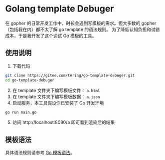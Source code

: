 # Golang template Debuger

在 gopher 的日常开发工作中，时长会遇到写模板的需求。但大多数的 gopher（包括我在内）都不太了解 go template 的语法规则。
为了降低认知负担和试错成本，于是我开发了这个调试 Go 模板的工具。

## 使用说明

1. 下载代码
```bash
git clone https://gitee.com/tering/go-template-debuger.git
cd go-template-debuger
```
2. 在 template 文件夹下编写模板文件： `a.html`
3. 在 template 文件夹下编写模板数据： `a.json`
4. 启动服务，本工具假设你已安装了 Go 开发环境
```bash
go run main.go
```
5. 访问 http://localhost:8080/a 即可看到渲染后的结果

## 模板语法

具体语法规则请参考 [Go 模板语法](https://golang.org/pkg/text/template/#pkg-overview)。
